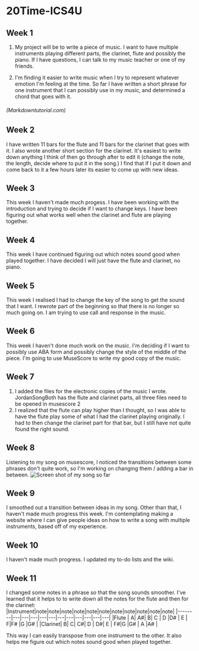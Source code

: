 # 20Time-ICS4U
## Week 1
1.  My project will be to write a piece of music.
I want to have multiple instruments playing different parts, the clarinet, flute and possibly the piano.
If I have questions, I can talk to my music teacher or one of my friends.

2.  I'm finding it easier to write music when I try to represent whatever emotion I'm feeling at the time.
So far I have written a short phrase for one instrument that I can possibly use in my music, and determined a chord that goes with it.
###### (Markdowntutorial.com)

## Week 2
I have written 11 bars for the flute and 11 bars for the clarinet that goes with it.  I also wrote another short section for the clarinet.  It's easiest to write down anything I think of then go through after to edit it (change the note, the length, decide where to put it in the song.)  I find that if I put it down and come back to it a few hours later its easier to come up with new ideas.

## Week 3
This week I haven't made much progess.  I have been working with the introduction and trying to decide if I want to change keys.  I have been figuring out what works well when the clarinet and flute are playing together.

## Week 4
This week I have continued figuring out which notes sound good when played together. I have decided I will just have the flute and clarinet, no piano.

## Week 5
This week I realised I had to change the key of the song to get the sound that I want.  I rewrote part of the beginning so that there is no longer so much going on.  I am trying to use call and response in the music.

## Week 6
This week I haven't done much work on the music. I'm deciding if I want to possibly use ABA form and possibly change the style of the middle of the piece.  I'm going to use MuseScore to write my good copy of the music.

## Week 7
1. I added the files for the electronic copies of the music I wrote. JordanSongBoth has the flute and clarinet parts, all three files need to be opened in musescore 2
2. I realized that the flute can play higher than I thought, so I was able to have the flute play some of what I had the clarinet playing originally. I had to then change the clarinet part for that bar, but I still have not quite found the right sound.

## Week 8
Listening to my song on musescore, I noticed the transitions between some phrases don't quite work, so I'm working on changing them / adding a bar in between.
![Screen shot of my song so far](PM.png)

## Week 9
I smoothed out a transition between ideas in my song. Other than that, I haven't made much progress this week. I'm contemplating making a website where I can give people ideas on how to write a song with multiple instruments, based off of my experience.

## Week 10
I haven't made much progress. I updated my to-do lists and the wiki.

## Week 11
I changed some notes in a phrase so that the song sounds smoother.  I've learned that it helps to to write down all the notes for the flute and then for the clarinet:
|Instrument|note|note|note|note|note|note|note|note|note|note|note|
|--------|---|---|---|---|---|---|---|---|---|---|---|
|Flute   |  A| A#|  B| C | D |D# | E |  F|F# |G  |G# |
|Clarinet|  B|  C| C#| D | D#| E | F#|G  |G# | A |A# |


This way I can easily transpose from one instrument to the other. It also helps me figure out which notes sound good when played together.

